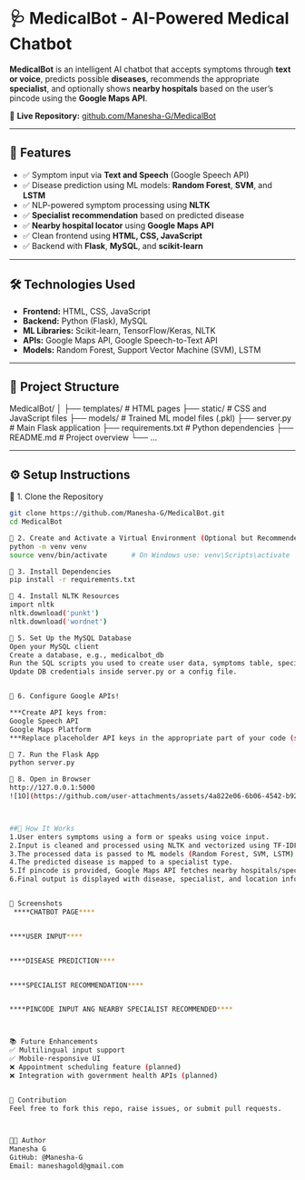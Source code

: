 # 🩺 MedicalBot - AI-Powered Medical Chatbot

**MedicalBot** is an intelligent AI chatbot that accepts symptoms through **text or voice**, predicts possible **diseases**, recommends the appropriate **specialist**, and optionally shows **nearby hospitals** based on the user’s pincode using the **Google Maps API**.

🔗 **Live Repository:** [github.com/Manesha-G/MedicalBot](https://github.com/Manesha-G/MedicalBot)

---

## 🚀 Features

- ✅ Symptom input via **Text and Speech** (Google Speech API)
- ✅ Disease prediction using ML models: **Random Forest**, **SVM**, and **LSTM**
- ✅ NLP-powered symptom processing using **NLTK**
- ✅ **Specialist recommendation** based on predicted disease
- ✅ **Nearby hospital locator** using **Google Maps API**
- ✅ Clean frontend using **HTML, CSS, JavaScript**
- ✅ Backend with **Flask**, **MySQL**, and **scikit-learn**

---

## 🛠️ Technologies Used

- **Frontend:** HTML, CSS, JavaScript
- **Backend:** Python (Flask), MySQL
- **ML Libraries:** Scikit-learn, TensorFlow/Keras, NLTK
- **APIs:** Google Maps API, Google Speech-to-Text API
- **Models:** Random Forest, Support Vector Machine (SVM), LSTM

---

## 📁 Project Structure

MedicalBot/
│
├── templates/ # HTML pages
├── static/ # CSS and JavaScript files
├── models/ # Trained ML model files (.pkl)
├── server.py # Main Flask application
├── requirements.txt # Python dependencies
├── README.md # Project overview
└── ...


---

## ⚙️ Setup Instructions

🔹 1. Clone the Repository

```bash
git clone https://github.com/Manesha-G/MedicalBot.git
cd MedicalBot

🔹 2. Create and Activate a Virtual Environment (Optional but Recommended)
python -m venv venv
source venv/bin/activate      # On Windows use: venv\Scripts\activate

🔹 3. Install Dependencies
pip install -r requirements.txt

🔹 4. Install NLTK Resources
import nltk
nltk.download('punkt')
nltk.download('wordnet')

🔹 5. Set Up the MySQL Database
Open your MySQL client
Create a database, e.g., medicalbot_db
Run the SQL scripts you used to create user data, symptoms table, specialist mapping, etc.
Update DB credentials inside server.py or a config file.


🔹 6. Configure Google APIs!

***Create API keys from:
Google Speech API
Google Maps Platform
***Replace placeholder API keys in the appropriate part of your code (server.py or config file).

🔹 7. Run the Flask App
python server.py

🔹 8. Open in Browser
http://127.0.0.1:5000
![1O](https://github.com/user-attachments/assets/4a822e06-6b06-4542-b92d-a86d3f680db5)



##🧪 How It Works
1.User enters symptoms using a form or speaks using voice input.
2.Input is cleaned and processed using NLTK and vectorized using TF-IDF.
3.The processed data is passed to ML models (Random Forest, SVM, LSTM).
4.The predicted disease is mapped to a specialist type.
5.If pincode is provided, Google Maps API fetches nearby hospitals/specialists.
6.Final output is displayed with disease, specialist, and location info.


📸 Screenshots
 ****CHATBOT PAGE****


****USER INPUT****


****DISEASE PREDICTION****


****SPECIALIST RECOMMENDATION****


****PINCODE INPUT ANG NEARBY SPECIALIST RECOMMENDED****



📚 Future Enhancements
✅ Multilingual input support
✅ Mobile-responsive UI
❌ Appointment scheduling feature (planned)
❌ Integration with government health APIs (planned)


🤝 Contribution
Feel free to fork this repo, raise issues, or submit pull requests.



👩‍💻 Author
Manesha G
GitHub: @Manesha-G
Email: maneshagold@gmail.com




